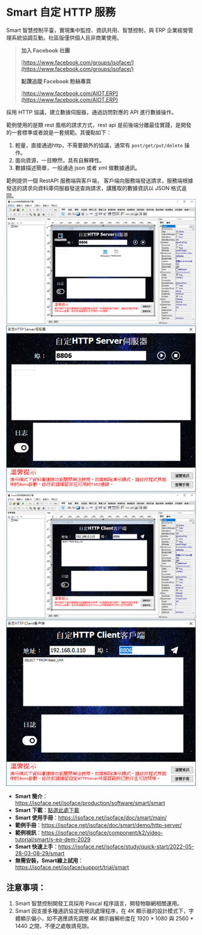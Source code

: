 # Smart 自定 HTTP 服務

Smart 智慧控制平臺，實現集中監控、資訊共用、智慧控制，與 ERP 企業經營管理系統協調互動。社區版僅供個人且非商業使用。

> **加入 Facebook 社團**
>
> [https://www.facebook.com/groups/isoface/](https://www.facebook.com/groups/isoface/)
> 
> **點讚追蹤 Facebook 粉絲專頁**
> 
> [https://www.facebook.com/AIOT.ERP](https://www.facebook.com/AIOT.ERP)

採用 HTTP 協議，建立數據伺服器，通過訪問對應的 API 進行數據操作。

範例使用的是類 rest 風格的請求方式，rest api 是前後端分離最佳實踐，是開發的一套標準或者說是一套規範。其優點如下：

1. 輕量，直接通過http，不需要額外的協議，通常有 `post/get/put/delete` 操作。
2. 面向資源，一目瞭然，具有自解釋性。
3. 數據描述簡單，一般通過 json 或者 xml 做數據通訊。

範例提供一個 RestAPI 服務端與客戶端， 客戶端向服務端發送請求，服務端根據發送的請求向資料庫伺服器發送查詢請求，講獲取的數據資訊以 JSON 格式返回。
![](images/20220919174823.png)
![](images/20220919174844.png)
![](images/20220919174703.png)
![](images/20220919174712.png)

* **Smart 簡介**：https://isoface.net/isoface/production/software/smart/smart
* **Smart 下載**：[點選此處下載](https://github.com/isoface-iot/Smart/releases/latest)
* **Smart 使用手冊**：https://isoface.net/isoface/doc/smart/main/
* **範例手冊**：https://isoface.net/isoface/doc/smart/demo/http-server/
* **範例視訊**：https://isoface.net/isoface/component/k2/video-tutorial/smart/s-eq-dem-2029
* **Smart 快速上手**：https://isoface.net/isoface/study/quick-start/2022-05-28-03-08-29/smart
* **無需安裝，Smart線上試用**：https://isoface.net/isoface/support/trial/smart
## 注意事項：
1. Smart 智慧控制開發工具採用 Pascal 程序語言，開發物聯網相關運用。
2. Smart 因支援多種通訊協定與視訊處理程序，在 4K 顯示器的設計模式下，字體顯示偏小，如不適應請先調整 4K 顯示器解析度在 1920 * 1080 與 2560 * 1440 之間，不便之處敬請見諒。


